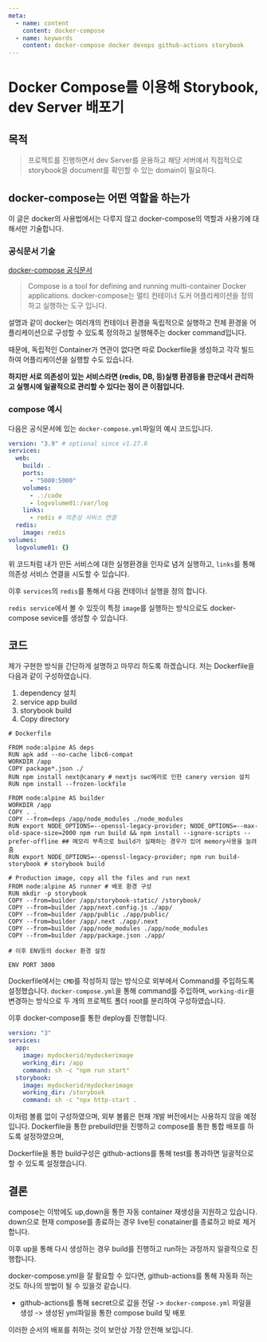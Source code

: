 ```yaml
---
meta:
  - name: content
    content: docker-compose
  - name: keywords
    content: docker-compose docker devops github-actions storybook
---
```


# Docker Compose를 이용해 Storybook, dev Server 배포기

## 목적

> 프로젝트를 진행하면서 dev Server를 운용하고 해당 서버에서 직접적으로 storybook을 document를 확인할 수 있는 domain이 필요하다.

## docker-compose는 어떤 역할을 하는가

이 글은 docker의 사용법에서는 다루지 않고 docker-compose의 역할과 사용기에 대해서만 기술합니다.

### 공식문서 기술

[docker-compose 공식문서](https://docs.docker.com/compose/)

> Compose is a tool for defining and running multi-container Docker applications.
> docker-compose는 멀티 컨테이너 도커 어플리케이션을 정의하고 실행하는 도구 입니다.

설명과 같이 docker는 여러개의 컨테이너 환경을 독립적으로 실행하고 전체 환경을 어플리케이션으로 구성할 수 있도록 정의하고 실행해주는 docker command입니다.

때문에, 독립적인 Container가 연관이 없다면 따로 Dockerfile을 생성하고 각각 빌드하여 어플리케이션을 실행할 수도 있습니다.

**하지만 서로 의존성이 있는 서비스라면 (redis, DB, 등)실행 환경등을 한군데서 관리하고 실행시에 일괄적으로 관리할 수 있다는 점이 큰 이점입니다.**

### compose 예시

다음은 공식문서에 있는 `docker-compose.yml`파일의 예시 코드입니다.

```yml
version: "3.9" # optional since v1.27.0
services:
  web:
    build: .
    ports:
      - "5000:5000"
    volumes:
      - .:/code
      - logvolume01:/var/log
    links:
      - redis # 의존성 서비스 연결
  redis:
    image: redis
volumes:
  logvolume01: {}
```

위 코드처럼 내가 만든 서비스에 대한 실행환경을 인자로 념겨 실행하고, `links`를 통해 의존성 서비스 연결을 시도할 수 있습니다.

이후 `services`의 `redis`를 통해서 다음 컨테이너 실행을 정의 합니다.

`redis service`에서 볼 수 있듯이 특정 `image`를 실행하는 방식으로도 docker-compose sevice를 생성할 수 있습니다.

## 코드

제가 구현한 방식을 간단하게 설명하고 마무리 하도록 하겠습니다.
저는 Dockerfile을 다음과 같이 구성하였습니다.

1. dependency 설치
2. service app build
3. storybook build
4. Copy directory

```docker
# Dockerfile

FROM node:alpine AS deps
RUN apk add --no-cache libc6-compat
WORKDIR /app
COPY package*.json ./
RUN npm install next@canary # nextjs swc에러로 인한 canery version 설치
RUN npm install --frozen-lockfile

FROM node:alpine AS builder
WORKDIR /app
COPY . .
COPY --from=deps /app/node_modules ./node_modules
RUN export NODE_OPTIONS=--openssl-legacy-provider; NODE_OPTIONS=--max-old-space-size=2000 npm run build && npm install --ignore-scripts --prefer-offline ## 메모리 부족으로 build가 실패하는 경우가 있어 memory사용을 늘려 줌
RUN export NODE_OPTIONS=--openssl-legacy-provider; npm run build-storybook # storybook build

# Production image, copy all the files and run next
FROM node:alpine AS runner # 배포 환경 구성
RUN mkdir -p storybook
COPY --from=builder /app/storybook-static/ /storybook/
COPY --from=builder /app/next.config.js ./app/
COPY --from=builder /app/public ./app/public/
COPY --from=builder /app/.next ./app/.next
COPY --from=builder /app/node_modules ./app/node_modules
COPY --from=builder /app/package.json ./app/

# 이후 ENV등의 docker 환경 설정

ENV PORT 3000
```

Dockerfile에서는 `CMD`를 작성하지 않는 방식으로 외부에서 Command를 주입하도록 설정했습니다.
`docker-compose.yml`을 통해 command를 주입하며, `working-dir`을 변경하는 방식으로 두 개의 프로젝트 폴더 root를 분리하여 구성하였습니다.

이후 docker-compose를 통한 deploy를 진행합니다.

```yml
version: "3"
services:
  app:
    image: mydockerid/mydockerimage
    working_dir: /app
    command: sh -c "npm run start"
  storybook:
    image: mydockerid/mydockerimage
    working_dir: /storybook
    command: sh -c "npx http-start .
```

이처럼 볼륨 없이 구성하였으며, 외부 볼륨은 현재 개발 버전에서는 사용하지 않을 예정입니다.
Dockerfile을 통한 prebuild만을 진행하고 compose를 통한 통합 배포를 하도록 설정하였으며,

Dockerfile을 통한 build구성은 github-actions를 통해 test를 통과하면 일괄적으로 할 수 있도록 설정했습니다.

## 결론

compose는 이밖에도 up,down을 통한 자동 container 재생성을 지원하고 있습니다. down으로 현재 compose를 종료하는 경우 live된 conatainer를 종료하고 바로 제거합니다.

이후 up을 통해 다시 생성하는 경우 build를 진행하고 run하는 과정까지 일괄적으로 진행합니다.

docker-compose.yml을 잘 활요할 수 있다면, github-actions를 통해 자동화 하는 것도 하나의 방법이 될 수 있을것 같습니다.

- github-actions를 통해 secret으로 값을 전달 -> `docker-compose.yml` 파일을 생성 -> 생성된 yml파일을 통한 compose build 및 배포

이러한 순서의 배포를 취하는 것이 보안상 가장 안전해 보입니다.
